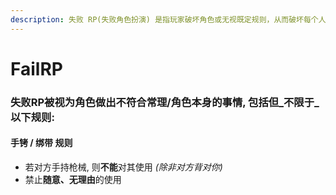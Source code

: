 ```yaml
---
description: 失败 RP(失败角色扮演) 是指玩家破坏角色或无视既定规则，从而破坏每个人的沉浸式体验. 失败 RP 是角色扮演社区的大忌.
---
```


# FailRP

### 失败RP被视为角色做出不符合常理/角色本身的事情, 包括但_不限于_以下规则:

#### 手铐 / 绑带 规则

* 若对方手持枪械, 则**不能**对其使用 _(除非对方背对你)_
* 禁止**随意、无理由**的使用

